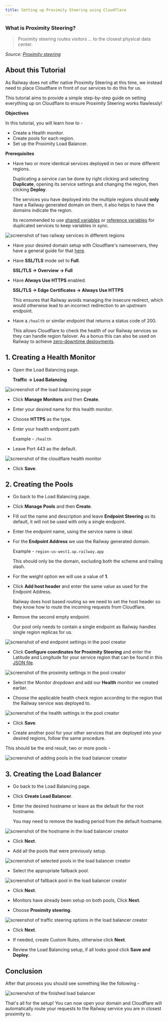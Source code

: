 ```yaml
---
title: Setting up Proximity Steering using Cloudflare
---
```


### What is Proximity Steering?

>Proximity steering routes visitors ... to the closest physical data center.

*Source: [Proximity steering](https://developers.cloudflare.com/load-balancing/understand-basics/traffic-steering/steering-policies/proximity-steering/)*

## About this Tutorial

As Railway does not offer native Proximity Steering at this time, we instead need to place Cloudflare in front of our services to do this for us.

This tutorial aims to provide a simple step-by-step guide on setting everything up on Cloudflare to ensure Proximity Steering works flawlessly!

**Objectives**

In this tutorial, you will learn how to -

- Create a Health monitor.
- Create pools for each region.
- Set up the Proximity Load Balancer.

**Prerequisites**

- Have two or more identical services deployed in two or more different regions.


    Duplicating a service can be done by right clicking and selecting **Duplicate**, opening its service settings and changing the region, then clicking **Deploy**.

    The services you have deployed into the multiple regions should **only** have a Railway generated domain on them, it also helps to have the domains indicate the region.

    Its recommended to use [shared variables](/guides/variables#shared-variables) or [reference variables](/guides/variables#referencing-another-services-variable) for duplicated services to keep variables in sync.

<Image src="https://res.cloudinary.com/railway/image/upload/v1721867908/docs/tutorials/proximity-load-balancing/region_services_u10ukp.png"
alt="screenshot of two railway services in different regions"
layout="responsive"
width={890} height={435} quality={100} />

- Have your desired domain setup with Cloudflare's nameservers, they have a general guide for that [here](https://developers.cloudflare.com/dns/zone-setups/full-setup/setup/).

- Have **SSL/TLS** mode set to **Full**.

    **SSL/TLS → Overview → Full**

- Have **Always Use HTTPS** enabled.
    
    **SSL/TLS → Edge Certificates → Always Use HTTPS**
    
    This ensures that Railway avoids managing the insecure redirect, which would otherwise lead to an incorrect redirection to an upstream endpoint.

- Have a `/health` or similar endpoint that returns a status code of 200.

    This allows Cloudflare to check the health of our Railway services so they can handle region failover. As a bonus this can also be used on Railway to achieve [zero-downtime deployments](/reference/healthchecks).


## 1. Creating a Health Monitor

- Open the Load Balancing page.

    **Traffic → Load Balancing**

<Image src="https://res.cloudinary.com/railway/image/upload/v1721867906/docs/tutorials/proximity-load-balancing/load_balancing_page_yn5bm8.png"
alt="screenshot of the load balancing page"
layout="responsive"
width={1060} height={555} quality={100} />

- Click **Manage Monitors** and then **Create**.

- Enter your desired name for this health monitor.

- Choose **HTTPS** as the type.

- Enter your health endpoint path

    Example - `/health`

- Leave Port 443 as the default.

<Image src="https://res.cloudinary.com/railway/image/upload/v1721867906/docs/tutorials/proximity-load-balancing/pool_settings_health_ydlzvo.png"
alt="screenshot of the cloudflare health monitor"
layout="responsive"
width={1060} height={375} quality={100} />

- Click **Save**.

## 2. Creating the Pools

- Go back to the Load Balancing page.

- Click **Manage Pools** and then **Create**.

- Fill out the name and description and leave **Endpoint Steering** as its default, it will not be used with only a single endpoint.

- Enter the endpoint name, using the service name is ideal.

- For the **Endpoint Address** we use the Railway generated domain.

    Example -  `region-us-west1.up.railway.app`

    This should only be the domain, excluding both the scheme and trailing slash.

- For the weight option we will use a value of **1**.

- Click **Add host header** and enter the same value as used for the Endpoint Address.

    Railway does host based routing so we need to set the host header so they know how to route the incoming requests from Cloudflare.

- Remove the second empty endpoint.

    Our pool only needs to contain a single endpoint as Railway handles single region replicas for us.

<Image src="https://res.cloudinary.com/railway/image/upload/v1721867906/docs/tutorials/proximity-load-balancing/pool_settings_config_qh5s1k.png"
alt="screenshot of end endpoint settings in the pool creator"
layout="responsive"
width={1060} height={600} quality={100} />

- Click **Configure coordinates for Proximity Steering** and enter the Latitude and Longitude for your service region that can be found in this [JSON file](https://www.google.com/about/datacenters/json/locations.json).

<Image src="https://res.cloudinary.com/railway/image/upload/v1721867907/docs/tutorials/proximity-load-balancing/pool_settings_proximity_rybg2r.png"
alt="screenshot of the proximity settings in the pool creator"
layout="responsive"
width={1060} height={600} quality={100} />

- Select the Monitor dropdown and add our **Health** monitor we created earlier.

- Choose the applicable health check region according to the region that the Railway service was deployed to.

<Image src="https://res.cloudinary.com/railway/image/upload/v1721867906/docs/tutorials/proximity-load-balancing/pool_settings_health_ydlzvo.png"
alt="screenshot of the health settings in the pool creator"
layout="responsive"
width={1060} height={375} quality={100} />

- Click **Save**.

- Create another pool for your other services that are deployed into your desired regions, follow the same procedure.

This should be the end result, two or more pools -

<Image src="https://res.cloudinary.com/railway/image/upload/v1721867907/docs/tutorials/proximity-load-balancing/pools_w1gext.png"
alt="screenshot of adding pools in the load balancer creator"
layout="responsive"
width={1060} height={435} quality={100} />

## 3. Creating the Load Balancer

- Go back to the Load Balancing page.

- Click **Create Load Balancer**.

- Enter the desired hostname or leave as the default for the root hostname.

    You may need to remove the leading period from the default hostname.

<Image src="https://res.cloudinary.com/railway/image/upload/v1721867910/docs/tutorials/proximity-load-balancing/load_balancer_hostname_pfeolj.png"
alt="screenshot of the hostname in the load balancer creator"
layout="responsive"
width={1060} height={315} quality={100} />  

- Click **Next**.

- Add all the pools that were previously setup.

<Image src="https://res.cloudinary.com/railway/image/upload/v1721867911/docs/tutorials/proximity-load-balancing/load_balancer_pools_egolib.png"
alt="screenshot of selected pools in the load balancer creator"
layout="responsive"
width={1060} height={585} quality={100} />

- Select the appropriate fallback pool.

<Image src="https://res.cloudinary.com/railway/image/upload/v1721867910/docs/tutorials/proximity-load-balancing/load_balancer_fallback_pool_krelrk.png"
alt="screenshot of fallback pool in the load balancer creator"
layout="responsive"
width={1060} height={260} quality={100} />

- Click **Next**.

- Monitors have already been setup on both pools, Click **Next**.

- Choose **Proximity steering**.

<Image src="https://res.cloudinary.com/railway/image/upload/v1721867911/docs/tutorials/proximity-load-balancing/load_balancer_traffic_steering_bv3kwm.png"
alt="screenshot of traffic steering options in the load balancer creator"
layout="responsive"
width={1060} height={585} quality={100} />

- Click **Next**.

- If needed, create Custom Rules, otherwise click **Next**.

- Review the Load Balancing setup, if all looks good click **Save and Deploy**.

## Conclusion

After that process you should see something like the following -

<Image src="https://res.cloudinary.com/railway/image/upload/v1721867909/docs/tutorials/proximity-load-balancing/load_balancer_exgakv.png"
alt="screenshot of the finished load balancer"
layout="responsive"
width={1060} height={585} quality={100} />

That's all for the setup! You can now open your domain and Cloudflare will automatically route your requests to the Railway service you are in closest proximity to.